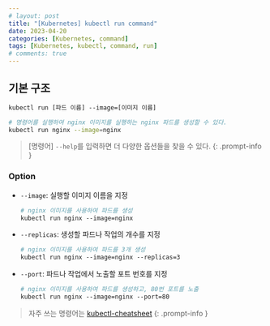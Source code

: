```yaml
---
# layout: post
title: "[Kubernetes] kubectl run command"
date: 2023-04-20
categories: [Kubernetes, command]
tags: [Kubernetes, kubectl, command, run]
# comments: true
---
```


## 기본 구조

```bash
kubectl run [파드 이름] --image=[이미지 이름]

# 명령어를 실행하여 nginx 이미지를 실행하는 nginx 파드를 생성할 수 있다.
kubectl run nginx --image=nginx
```

> [명령어] `--help`를 입력하면 더 다양한 옵션들을 찾을 수 있다.
{: .prompt-info }

### Option
- `--image`: 실행할 이미지 이름을 지정
    ```bash
    # nginx 이미지를 사용하여 파드를 생성
    kubectl run nginx --image=nginx
    ```

- `--replicas`: 생성할 파드나 작업의 개수를 지정
    ```bash
    # nginx 이미지를 사용하여 파드를 3개 생성
    kubectl run nginx --image=nginx --replicas=3
    ```

- `--port`: 파드나 작업에서 노출할 포트 번호를 지정
    ```bash
    # nginx 이미지를 사용하여 파드를 생성하고, 80번 포트를 노출
    kubectl run nginx --image=nginx --port=80
    ```

> 자주 쓰는 명령어는 [kubectl-cheatsheet](https://kubernetes.io/docs/reference/kubectl/cheatsheet/)
{: .prompt-info }